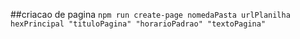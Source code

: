 ##criacao de pagina
``npm run create-page nomedaPasta urlPlanilha hexPrincipal "tituloPagina" "horarioPadrao" "textoPagina"``